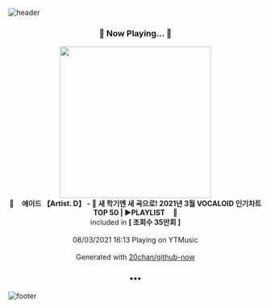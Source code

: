 ![header](https://capsule-render.vercel.app/api?type=wave&height=170&section=header&text=Hi.%20I'm%20SHIFT&fontColor=090707&fontAlignX=45&fontAlignY=65&fontSize=100)

<h3 align="center">🎵 Now Playing... 🎵</h3>
<p align="center">
  <a href="https://music.youtube.com/watch?v=A10-57avzfs">
    <img width="300" src="https://i.ytimg.com/vi/A10-57avzfs/sddefault.jpg?sqp=-oaymwEWCJADEOEBIAQqCghqEJQEGHgg6AJIWg&rs">
  </a>
  <br>
  🎵&nbsp&nbsp&nbsp <b>에이드 【Artist. D】 - 🏫 새 학기엔 새 곡으로! 2021년 3월 VOCALOID 인기차트 TOP 50 | ▶PLAYLIST</b> &nbsp&nbsp&nbsp🎵
  <br>
  included in <b>[ 조회수 35만회 ]</b>
  
  <br />
  <br />
  08/03/2021 16:13 Playing on YTMusic
  <br />
  <br />
  Generated with <a href="https://github.com/20chan/github-now">20chan/github-now</a>
</p>

<h3 align="center">•••</h3>

![footer](https://capsule-render.vercel.app/api?type=wave&height=150&section=footer)
